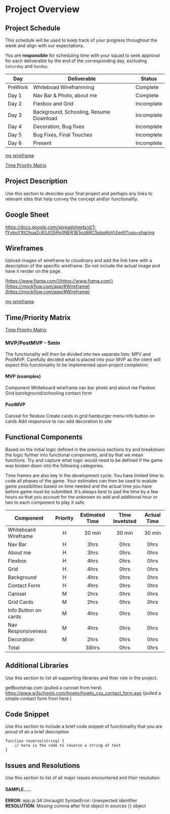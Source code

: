 # Project Overview

## Project Schedule

This schedule will be used to keep track of your progress throughout the week and align with our expectations.  

You are **responsible** for scheduling time with your squad to seek approval for each deliverable by the end of the corresponding day, excluding `Saturday` and `Sunday`.

|  Day | Deliverable | Status
|---|---| ---|
|PreWork| Whiteboad Wireframming | Complete
|Day 1| Nav Bar & Photo, about me | Complete
|Day 2| Flexbox and Grid | Incomplete
|Day 3| Background, Schooling, Resume Download | Incomplete
|Day 4| Decoration, Bug fixes | Incomplete
|Day 5| Bug Fixes, Final Touches | Incomplete
|Day 6| Present | Incomplete

[my wireframe](./images/IMG_1043.jpeg)

[Time Priority Matrix](./images/PriorityMatrix.png)



## Project Description

Use this section to describe your final project and perhaps any links to relevant sites that help convey the concept and\or functionality.

## Google Sheet

https://docs.google.com/spreadsheets/d/1-fYybuYXtChuaZc83JI35Pp0NER3E5oz6RC5sboKoVU/edit?usp=sharing



## Wireframes

Upload images of wireframe to cloudinary and add the link here with a description of the specific wireframe. Do not include the actual image and have it render on the page.  

[https://www.figma.com/](https://www.figma.com/)
[https://mockflow.com/app/#Wireframe](https://mockflow.com/app/#Wireframe)

[my wireframe](./images/IMG_1043.jpeg)

## Time/Priority Matrix 

[Time Priority Matrix](./images/PriorityMatrix.png)

### MVP/PostMVP - 5min

The functionality will then be divided into two separate lists: MPV and PostMVP.  Carefully decided what is placed into your MVP as the client will expect this functionality to be implemented upon project completion.  

#### MVP (examples)

Component
Whiteboard wireframe
nav bar
photo and about me
Flexbox
Grid
barckground/schooling
contact form



#### PostMVP 

Carosel for flexbox
Create cards in grid
hamburger menu
info button on cards
Add responsive to nav
add decoration to site


## Functional Components

Based on the initial logic defined in the previous sections try and breakdown the logic further into functional components, and by that we mean functions.  Try and capture what logic would need to be defined if the game was broken down into the following categories.

Time frames are also key in the development cycle.  You have limited time to code all phases of the game.  Your estimates can then be used to evalute game possibilities based on time needed and the actual time you have before game must be submitted. It's always best to pad the time by a few hours so that you account for the unknown so add and additional hour or two to each component to play it safe.

| Component | Priority | Estimated Time | Time Invetsted | Actual Time |
| --- | :---: |  :---: | :---: | :---: |
| Whiteboard Wireframe | H | 30 min | 30 min | 30 min |
| Nav Bar | H | 3hrs| 0hrs | 0hrs |
| About me | H | 3hrs| 0hrs | 0hrs |
| Flexbox | H | 4hrs| 0hrs | 0hrs |
| Grid | H | 4hrs| 0hrs | 0hrs |
| Background | H | 4hrs| 0hrs | 0hrs |
| Contact Form | H | 4hrs| 0hrs | 0hrs |
| Carosel | M | 2hrs| 0hrs | 0hrs |
| Grid Cards | M | 2hrs| 0hrs | 0hrs |
| Info Button on cards | M | 4hrs| 0hrs | 0hrs |
| Nav Responsiveness | M | 4hrs| 0hrs | 0hrs |
| Decoration | M | 2hrs| 0hrs | 0hrs |
| Total |  | 38hrs| 0hrs | 0hrs |

## Additional Libraries
 Use this section to list all supporting libraries and thier role in the project.

 getBootstrap.com (pulled a carosel from here)
https://www.w3schools.com/howto/howto_css_contact_form.asp  (pulled a simple contact form from here.)

## Code Snippet

Use this section to include a brief code snippet of functionality that you are proud of an a brief description  

```
function reverse(string) {
	// here is the code to reverse a string of text
}
```

## Issues and Resolutions
 Use this section to list of all major issues encountered and their resolution.

#### SAMPLE.....
**ERROR**: app.js:34 Uncaught SyntaxError: Unexpected identifier                                
**RESOLUTION**: Missing comma after first object in sources {} object
